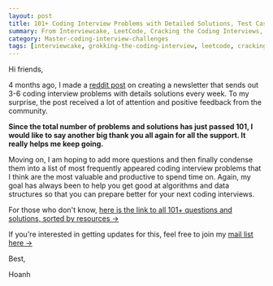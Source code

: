 ```yaml
---
layout: post
title: 101+ Coding Interview Problems with Detailed Solutions, Test Cases, and Program Analysis
summary: From Interviewcake, LeetCode, Cracking the Coding Interviews, Grokking the Coding Interview,...
category: Master-coding-interview-challenges
tags: [interviewcake, grokking-the-coding-interview, leetcode, cracking-the-coding-interviews, algorithm]
---
```


Hi friends,

4 months ago, I made a [reddit
post](https://www.reddit.com/r/learnprogramming/comments/ctyvbc/is_anyone_interested_in_weekly_coding_interview/)
on creating a newsletter that sends out 3-6 coding interview problems with details
solutions every week. To my surprise, the post received a lot of attention and
positive feedback from the community.

**Since the total number of problems and solutions has just passed 101, I would
like to say another big thank you all again for all the support. It really
helps me keep going.**

Moving on, I am hoping to add more questions and then finally condense them into a list of
most frequently appeared coding interview problems that I think are the most
valuable and productive to spend time on. Again, my goal has always been to
help you get good at algorithms and data structures so that you can prepare better
for your next coding interviews.

For those who don't know, [here is the link to all 101+ questions and solutions, sorted by
resources →](https://github.com/hoanhan101/algo)

If you're interested in getting updates for this, feel free to join my [mail
list here →](https://tinyletter.com/hoanhan)

Best,

Hoanh
